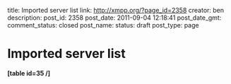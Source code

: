 title: Imported server list
link: http://xmpp.org/?page_id=2358
creator: ben
description: 
post_id: 2358
post_date: 2011-09-04 12:18:41
post_date_gmt: 
comment_status: closed
post_name: 
status: draft
post_type: page

# Imported server list

**[table id=35 /]**